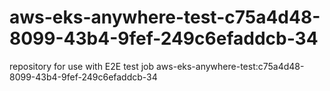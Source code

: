 # aws-eks-anywhere-test-c75a4d48-8099-43b4-9fef-249c6efaddcb-34
repository for use with E2E test job aws-eks-anywhere-test:c75a4d48-8099-43b4-9fef-249c6efaddcb-34
